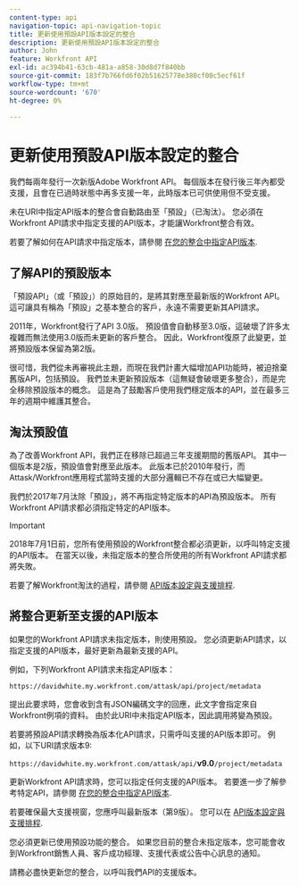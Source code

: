 ```yaml
---
content-type: api
navigation-topic: api-navigation-topic
title: 更新使用預設API版本設定的整合
description: 更新使用預設API版本設定的整合
author: John
feature: Workfront API
exl-id: ac394b41-63cb-481a-a858-30d8d7f840bb
source-git-commit: 183f7b766fd6f02b51625778e380cf00c5ecf61f
workflow-type: tm+mt
source-wordcount: '670'
ht-degree: 0%

---
```


# 更新使用預設API版本設定的整合

我們每兩年發行一次新版Adobe Workfront API。 每個版本在發行後三年內都受支援，且會在已過時狀態中再多支援一年，此時版本已可供使用但不受支援。

未在URI中指定API版本的整合會自動路由至「預設」（已淘汰）。 您必須在Workfront API請求中指定支援的API版本，才能讓Workfront整合有效。

若要了解如何在API請求中指定版本，請參閱 [在您的整合中指定API版本](../../wf-api/api/specify-api-version-integrations.md).

## 了解API的預設版本

「預設API」（或「預設」）的原始目的，是將其對應至最新版的Workfront API。 這可讓具有稱為「預設」之基本整合的客戶，永遠不需要更新其API請求。

2011年，Workfront發行了API 3.0版。 預設值會自動移至3.0版，這破壞了許多太複雜而無法使用3.0版而未更新的客戶整合。 因此，Workfront復原了此變更，並將預設版本保留為第2版。

很可惜，我們從未再審視此主題，而現在我們計畫大幅增加API功能時，被迫捨棄舊版API，包括預設。 我們並未更新預設版本（這無疑會破壞更多整合），而是完全移除預設版本的概念。 這是為了鼓勵客戶使用我們穩定版本的API，並在最多三年的週期中維護其整合。

## 淘汰預設值

為了改善Workfront API，我們正在移除已超過三年支援期間的舊版API。 其中一個版本是2版，預設值會對應至此版本。 此版本已於2010年發行，而Attask/Workfront應用程式當時支援的大部分邏輯已不存在或已大幅變更。

我們於2017年7月汰除「預設」，將不再指定特定版本的API為預設版本。 所有Workfront API請求都必須指定特定的API版本。

>[!IMPORTANT]
>
> 2018年7月1日前，您所有使用預設的Workfront整合都必須更新，以呼叫特定支援的API版本。 在當天以後，未指定版本的整合所使用的所有Workfront API請求都將失敗。

若要了解Workfront淘汰的過程，請參閱 [API版本設定與支援排程](../../wf-api/api/api-version-support-schedule.md).

## 將整合更新至支援的API版本

如果您的Workfront API請求未指定版本，則使用預設。 您必須更新API請求，以指定支援的API版本，最好更新為最新支援的API。

例如，下列Workfront API請求未指定API版本：

`https://davidwhite.my.workfront.com/attask/api/project/metadata`

提出此要求時，您會收到含有JSON編碼文字的回應，此文字會指定來自Workfront例項的資料。 由於此URI中未指定API版本，因此調用將變為預設。

若要將預設API請求轉換為版本化API請求，只需呼叫支援的API版本即可。 例如，以下URI請求版本9:

`https://davidwhite.my.workfront.com/attask/api/`**v9.0**`/project/metadata`

更新Workfront API請求時，您可以指定任何支援的API版本。 若要進一步了解參考特定API，請參閱 [在您的整合中指定API版本](../../wf-api/api/specify-api-version-integrations.md).

若要確保最大支援視窗，您應呼叫最新版本（第9版）。 您可以在 [API版本設定與支援排程](../../wf-api/api/api-version-support-schedule.md).

您必須更新已使用預設功能的整合。 如果您目前的整合未指定版本，您可能會收到Workfront銷售人員、客戶成功經理、支援代表或公告中心訊息的通知。

請務必盡快更新您的整合，以呼叫我們API的支援版本。
